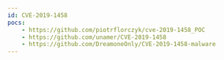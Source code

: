 ```yaml
---
id: CVE-2019-1458
pocs:
    - https://github.com/piotrflorczyk/cve-2019-1458_POC
    - https://github.com/unamer/CVE-2019-1458
    - https://github.com/DreamoneOnly/CVE-2019-1458-malware
---
```

